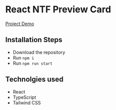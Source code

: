 # React NTF Preview Card

[Project Demo](https://dimarogkov.github.io/react-nft-preview-card)

## Installation Steps

-   Download the repository
-   Run `npm i`
-   Run `npm run start`

## Technolgies used

-   React
-   TypeScript
-   Tailwind CSS
